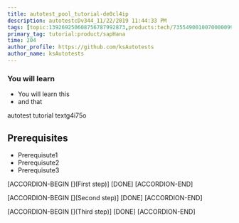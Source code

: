 ```yaml
---
title: autotest_pool_tutorial-de0cl4ip
description: autotestcDv344_11/22/2019 11:44:33 PM
tags: [topic:139269250608756787992873,products:tech/73554900100700000996,tutorial:experience/advanced]
primary_tag: tutorial:product/sapHana
time: 204
author_profile: https://github.com/ksAutotests
author_name: ksAutotests
---
```

### You will learn
- You will learn this
- and that

autotest tutorial textg4i75o

## Prerequisites
- Prerequisute1
- Prerequisute2
- Prerequisute3

[ACCORDION-BEGIN [](First step)]
[DONE]
[ACCORDION-END]

[ACCORDION-BEGIN [](Second step)]
[DONE]
[ACCORDION-END]

[ACCORDION-BEGIN [](Third step)]
[DONE]
[ACCORDION-END]


